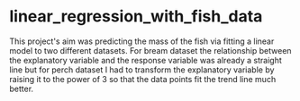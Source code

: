 # linear_regression_with_fish_data


This project's aim was predicting the mass of the fish via fitting a linear model to two different datasets. 
For bream dataset the relationship between the explanatory variable and the response variable was already a straight line
but for perch dataset I had to transform the explanatory variable by raising it to the power of 3 so that the data points fit the trend line much better.

